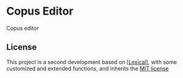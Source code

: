 # Copus Editor

Copus editor


## License

This project is a second development based on [[Lexical](https://lexical.dev/)], with some customized and extended functions, and inherits the [MIT license](./LICENSE)